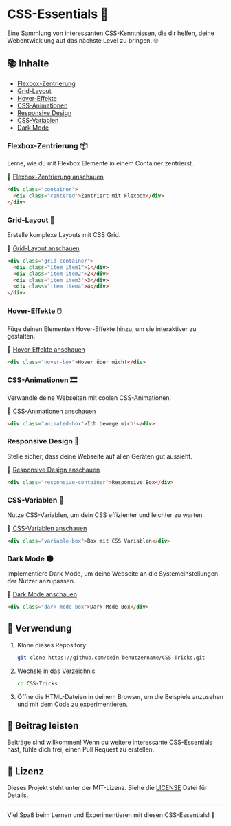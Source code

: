 # CSS-Essentials 🎨

Eine Sammlung von interessanten CSS-Kenntnissen, die dir helfen, deine Webentwicklung auf das nächste Level zu bringen. 🌐

## 📚 Inhalte

- [Flexbox-Zentrierung](#flexbox-zentrierung-📦)
- [Grid-Layout](#grid-layout-🔲)
- [Hover-Effekte](#hover-effekte-🖱️)
- [CSS-Animationen](#css-animationen-🎞️)
- [Responsive Design](#responsive-design-📱)
- [CSS-Variablen](#css-variablen-🔧)
- [Dark Mode](#dark-mode-🌑)

### Flexbox-Zentrierung 📦

Lerne, wie du mit Flexbox Elemente in einem Container zentrierst.

🔗 [Flexbox-Zentrierung anschauen](./flexbox-centering.html)

```html
<div class="container">
  <div class="centered">Zentriert mit Flexbox</div>
</div>
```

### Grid-Layout 🔲

Erstelle komplexe Layouts mit CSS Grid.

🔗 [Grid-Layout anschauen](./grid-layout.html)

```html
<div class="grid-container">
  <div class="item item1">1</div>
  <div class="item item2">2</div>
  <div class="item item3">3</div>
  <div class="item item4">4</div>
</div>
```

### Hover-Effekte 🖱️

Füge deinen Elementen Hover-Effekte hinzu, um sie interaktiver zu gestalten.

🔗 [Hover-Effekte anschauen](./hover-effects.html)

```html
<div class="hover-box">Hover über mich!</div>
```

### CSS-Animationen 🎞️

Verwandle deine Webseiten mit coolen CSS-Animationen.

🔗 [CSS-Animationen anschauen](./css-animations.html)

```html
<div class="animated-box">Ich bewege mich!</div>
```

### Responsive Design 📱

Stelle sicher, dass deine Webseite auf allen Geräten gut aussieht.

🔗 [Responsive Design anschauen](./responsive-design.html)

```html
<div class="responsive-container">Responsive Box</div>
```

### CSS-Variablen 🔧

Nutze CSS-Variablen, um dein CSS effizienter und leichter zu warten.

🔗 [CSS-Variablen anschauen](./css-variables.html)

```html
<div class="variable-box">Box mit CSS Variablen</div>
```

### Dark Mode 🌑

Implementiere Dark Mode, um deine Webseite an die Systemeinstellungen der Nutzer anzupassen.

🔗 [Dark Mode anschauen](./dark-mode.html)

```html
<div class="dark-mode-box">Dark Mode Box</div>
```

## 🚀 Verwendung

1. Klone dieses Repository:

   ```bash
   git clone https://github.com/dein-benutzername/CSS-Tricks.git
   ```

2. Wechsle in das Verzeichnis:

   ```bash
   cd CSS-Tricks
   ```

3. Öffne die HTML-Dateien in deinem Browser, um die Beispiele anzusehen und mit dem Code zu experimentieren.

## 🤝 Beitrag leisten

Beiträge sind willkommen! Wenn du weitere interessante CSS-Essentials hast, fühle dich frei, einen Pull Request zu erstellen.

## 📄 Lizenz

Dieses Projekt steht unter der MIT-Lizenz. Siehe die [LICENSE](./LICENSE) Datei für Details.

---

Viel Spaß beim Lernen und Experimentieren mit diesen CSS-Essentials! 🎉
